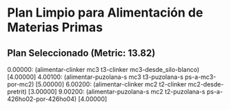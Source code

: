 # Plan Limpio para Alimentación de Materias Primas

## Plan Seleccionado (Metric: 13.82)

0.00000: (alimentar-clinker mc3 t3-clinker mc3-desde_silo-blanco) [4.00000]
4.00100: (alimentar-puzolana-s mc3 t3-puzolana-s ps-a-mc3-por-mc2) [5.00000]
6.00200: (alimentar-clinker mc2 t2-clinker mc2-desde-pretrit) [3.00000]
9.00200: (alimentar-puzolana-s mc2 t2-puzolana-s ps-a-426ho02-por-426ho04) [4.00000]